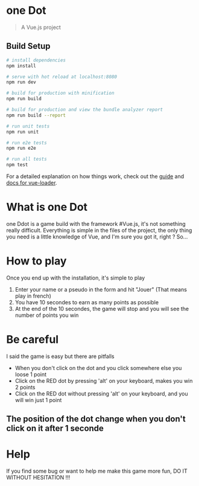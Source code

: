# one Dot

> A Vue.js project

## Build Setup

``` bash
# install dependencies
npm install

# serve with hot reload at localhost:8080
npm run dev

# build for production with minification
npm run build

# build for production and view the bundle analyzer report
npm run build --report

# run unit tests
npm run unit

# run e2e tests
npm run e2e

# run all tests
npm test
```

For a detailed explanation on how things work, check out the [guide](http://vuejs-templates.github.io/webpack/) and [docs for vue-loader](http://vuejs.github.io/vue-loader).

# What is one Dot
one Ddot is a game build with the framework #Vue.js, it's not something really difficult.
Everything is simple in the files of the project, the only thing you need is a little knowledge of Vue,
and I'm sure you got it, right ? So...

# How to play
Once you end up with the installation, it's simple to play

1. Enter your name or a pseudo in the form and hit "Jouer" (That means play in french)
2. You have 10 secondes to earn as many points as possible
3. At the end of the 10 secondes, the game will stop and you will see the number of points you win

# Be careful
I said the game is easy but there are pitfalls

- When you don't click on the dot and you click somewhere else you loose 1 point
- Click on the RED dot by pressing 'alt' on your keyboard, makes you win 2 points
- Click on the RED dot without pressing 'alt' on your keyboard, and you will win just 1 point
## The position of the dot change when you don't click on it after 1 seconde

# Help
If you find some bug or want to help me make this game more fun, DO IT WITHOUT HESITATION !!!
